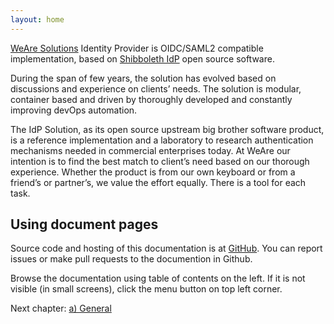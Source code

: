```yaml
---
layout: home
---
```

[WeAre Solutions](https://www.weare.fi/) Identity Provider is OIDC/SAML2 compatible implementation, based on [Shibboleth IdP](https://shibboleth.atlassian.net/wiki/spaces/IDP4/overview) open source software.

During the span of few years, the solution has evolved based on discussions and experience on clients’ needs. The solution is modular, container based and driven by thoroughly developed and constantly improving devOps automation.

The IdP Solution, as its open source upstream big brother software product, is a reference implementation and a laboratory to research authentication mechanisms needed in commercial enterprises today. At WeAre our intention is to find the best match to client’s need based on our thorough experience. Whether the product is from our own keyboard or from a friend’s or partner’s, we value the effort equally. There is a tool for each task.

## Using document pages

Source code and hosting of this documentation is at [GitHub](https://github.com/klaalo/ip-idp-documentation). You can report issues or make pull requests to the documention in Github.

Browse the documentation using table of contents on the left. If it is not visible (in small screens), click the menu button on top left corner.

Next chapter: [a) General](./pages/a-general/0-general/)